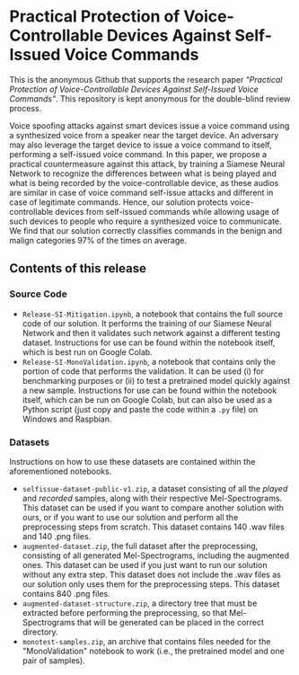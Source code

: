 # Practical Protection of Voice-Controllable Devices Against Self-Issued Voice Commands

This is the anonymous Github that supports the research paper _"Practical Protection of Voice-Controllable Devices Against Self-Issued Voice Commands"_. This repository is kept anonymous for the double-blind review process.

Voice spoofing attacks against smart devices issue a voice command using a synthesized voice from a speaker near the target device. An adversary may also leverage the target device to issue a voice command to itself, performing a self-issued voice command. In this paper, we propose a practical countermeasure against this attack, by training a Siamese Neural Network to recognize the differences between what is being played and what is being recorded by the voice-controllable device, as these audios are similar in case of voice command self-issue attacks and different in case of legitimate commands. Hence, our solution protects voice-controllable devices from self-issued commands while allowing usage of such devices to people who require a synthesized voice to communicate. We find that our solution correctly classifies commands in the benign and malign categories 97% of the times on average.

## Contents of this release

### Source Code
- `Release-SI-Mitigation.ipynb`, a notebook that contains the full source code of our solution. It performs the training of our Siamese Neural Network and then it validates such network against a different testing dataset. Instructions for use can be found within the notebook itself, which is best run on Google Colab.
- `Release-SI-MonoValidation.ipynb`, a notebook that contains only the portion of code that performs the validation. It can be used (i) for benchmarking purposes or (ii) to test a pretrained model quickly against a new sample. Instructions for use can be found within the notebook itself, which can be run on Google Colab, but can also be used as a Python script (just copy and paste the code within a `.py` file) on Windows and Raspbian. 

### Datasets
Instructions on how to use these datasets are contained within the aforementioned notebooks.
- `selfissue-dataset-public-v1.zip`, a dataset consisting of all the _played_ and _recorded_ samples, along with their respective Mel-Spectrograms. This dataset can be used if you want to compare another solution with ours, or if you want to use our solution and perform all the preprocessing steps from scratch. This dataset contains 140 .wav files and 140 .png files.
- `augmented-dataset.zip`, the full dataset after the preprocessing, consisting of all generated Mel-Spectrograms, including the augmented ones. This dataset can be used if you just want to run our solution without any extra step. This dataset does not include the .wav files as our solution only uses them for the preprocessing steps. This dataset contains 840 .png files.
- `augmented-dataset-structure.zip`, a directory tree that must be extracted before performing the preprocessing, so that Mel-Spectrograms that will be generated can be placed in the correct directory.
- `monotest-samples.zip`, an archive that contains files needed for the "MonoValidation" notebook to work (i.e., the pretrained model and one pair of samples).
